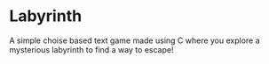 # Labyrinth
 A simple choise based text game made using C where you explore a mysterious labyrinth to find a way to escape!
